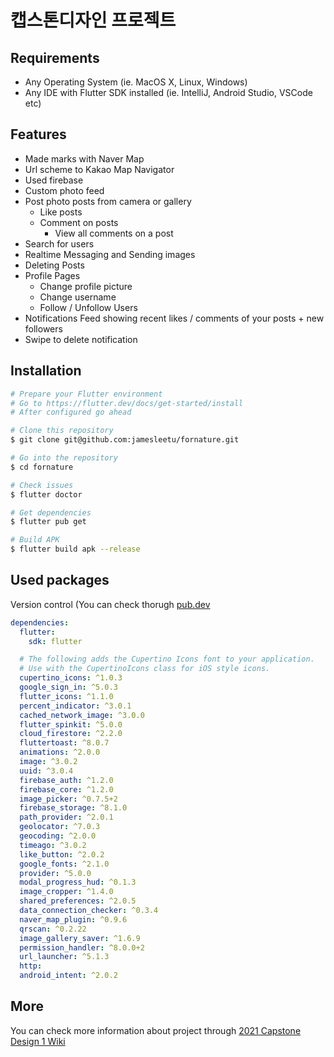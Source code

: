 # 캡스톤디자인 프로젝트

## Requirements
* Any Operating System (ie. MacOS X, Linux, Windows)
* Any IDE with Flutter SDK installed (ie. IntelliJ, Android Studio, VSCode etc)

## Features
 * Made marks with Naver Map
 * Url scheme to Kakao Map Navigator
 * Used firebase
 * Custom photo feed 
 * Post photo posts from camera or gallery
   * Like posts
   * Comment on posts
        * View all comments on a post
 * Search for users
 * Realtime Messaging and Sending images
 * Deleting Posts
 * Profile Pages
   * Change profile picture
   * Change username
   * Follow / Unfollow Users
 * Notifications Feed showing recent likes / comments of your posts + new followers
 * Swipe to delete notification

## Installation

```bash
# Prepare your Flutter environment
# Go to https://flutter.dev/docs/get-started/install
# After configured go ahead

# Clone this repository
$ git clone git@github.com:jamesleetu/fornature.git

# Go into the repository
$ cd fornature

# Check issues
$ flutter doctor

# Get dependencies
$ flutter pub get

# Build APK
$ flutter build apk --release
```

## Used packages
Version control (You can check thorugh [pub.dev](https://pub.dev/)
```yaml
dependencies:
  flutter:
    sdk: flutter

  # The following adds the Cupertino Icons font to your application.
  # Use with the CupertinoIcons class for iOS style icons.
  cupertino_icons: ^1.0.3
  google_sign_in: ^5.0.3
  flutter_icons: ^1.1.0
  percent_indicator: ^3.0.1
  cached_network_image: ^3.0.0
  flutter_spinkit: ^5.0.0
  cloud_firestore: ^2.2.0
  fluttertoast: ^8.0.7
  animations: ^2.0.0
  image: ^3.0.2
  uuid: ^3.0.4
  firebase_auth: ^1.2.0
  firebase_core: ^1.2.0
  image_picker: ^0.7.5+2
  firebase_storage: ^8.1.0
  path_provider: ^2.0.1
  geolocator: ^7.0.3
  geocoding: ^2.0.0
  timeago: ^3.0.2
  like_button: ^2.0.2
  google_fonts: ^2.1.0
  provider: ^5.0.0
  modal_progress_hud: ^0.1.3
  image_cropper: ^1.4.0
  shared_preferences: ^2.0.5
  data_connection_checker: ^0.3.4
  naver_map_plugin: ^0.9.6
  qrscan: ^0.2.22
  image_gallery_saver: ^1.6.9
  permission_handler: ^8.0.0+2
  url_launcher: ^5.1.3
  http:
  android_intent: ^2.0.2
  ```
  
  ## More
  You can check more information about project through [2021 Capstone Design 1 Wiki](http://cscp2.sogang.ac.kr/CSE4186/index.php/%EC%A0%9C%EB%A1%9C%EC%9B%A8%EC%9D%B4%EC%8A%A4%ED%8A%B8%EC%83%B5_%EB%A7%A4%ED%95%91_%EC%95%B1)
